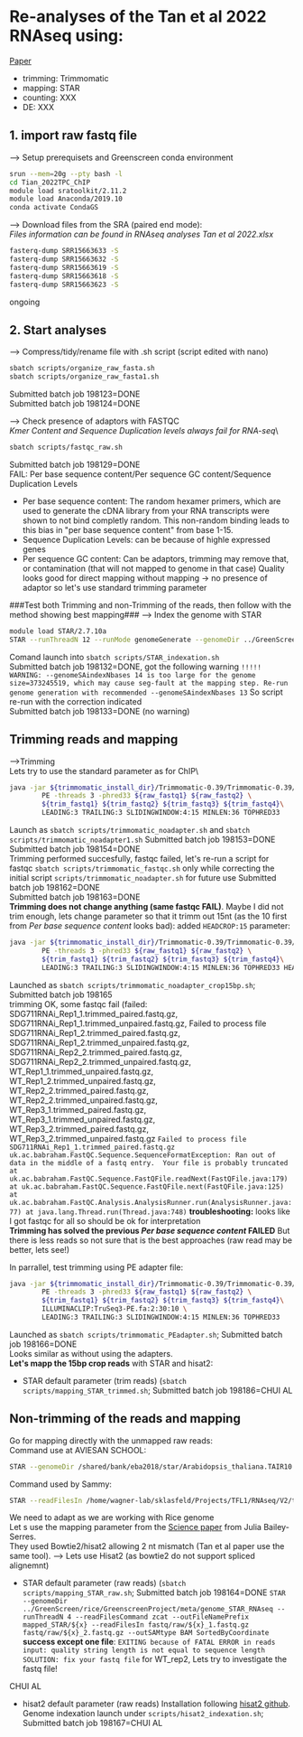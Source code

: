 # Re-analyses of the Tan et al 2022 RNAseq using:
[Paper](https://academic.oup.com/plcell/article-abstract/34/8/2969/6580212?redirectedFrom=fulltext&login=false#367433007)

- trimming: Trimmomatic 
- mapping: STAR
- counting: XXX
- DE: XXX


## 1. import raw fastq file ##
--> Setup prerequisets and Greenscreen conda environment
```bash
srun --mem=20g --pty bash -l
cd Tian_2022TPC_ChIP
module load sratoolkit/2.11.2
module load Anaconda/2019.10
conda activate CondaGS
```

 
--> Download files from the SRA (paired end mode):\
*Files information can be found in RNAseq analyses Tan et al 2022.xlsx*
```bash
fasterq-dump SRR15663633 -S
fasterq-dump SRR15663632 -S
fasterq-dump SRR15663619 -S
fasterq-dump SRR15663618 -S
fasterq-dump SRR15663623 -S
```
ongoing

## 2. Start analyses ##
--> Compress/tidy/rename file with .sh script (script edited with nano)
```bash
sbatch scripts/organize_raw_fasta.sh
sbatch scripts/organize_raw_fasta1.sh
```
Submitted batch job 198123=DONE\
Submitted batch job 198124=DONE

--> Check presence of adaptors with FASTQC\
*Kmer Content and Sequence Duplication levels always fail for RNA-seq*\
```bash
sbatch scripts/fastqc_raw.sh
```
Submitted batch job 198129=DONE\
FAIL: Per base sequence content/Per sequence GC content/Sequence Duplication Levels
-  Per base sequence content: The random hexamer primers, which are used to generate the cDNA library from your RNA transcripts were shown to not bind completly random. This non-random binding leads to this bias in "per base sequence content" from base 1-15.
-  Sequence Duplication Levels: can be because of highle expressed genes
-  Per sequence GC content: Can be adaptors, trimming may remove that, or contamination (that will not mapped to genome in that case)
Quality looks good for direct mapping without mapping -> no presence of adaptor so let's use standard trimming parameter


###Test both Trimming and non-Trimming of the reads, then follow with the method showing best mapping###
--> Index the genome with STAR
```bash
module load STAR/2.7.10a
STAR --runThreadN 12 --runMode genomeGenerate --genomeDir ../GreenScreen/rice/GreenscreenProject/meta/genome_STAR_RNAseq --genomeFastaFiles ../GreenScreen/rice/GreenscreenProject/meta/genome/IRGSP-1.0_genome.fasta --sjdbGTFfile ../GreenScreen/rice/GreenscreenProject/meta/genome/IRGSP-1.0_representative/transcripts_exon.gff 
```
Comand launch into ```sbatch scripts/STAR_indexation.sh```\
Submitted batch job 198132=DONE, got the following warning ```!!!!! WARNING: --genomeSAindexNbases 14 is too large for the genome size=373245519, which may cause seg-fault at the mapping step. Re-run genome generation with recommended --genomeSAindexNbases 13```
So script re-run with the correction indicated\
Submitted batch job 198133=DONE (no warning)

## Trimming reads and mapping ##
-->Trimming\
Lets try to use the standard parameter as for ChIP\
```bash
java -jar ${trimmomatic_install_dir}/Trimmomatic-0.39/Trimmomatic-0.39/trimmomatic-0.39.jar \
        PE -threads 3 -phred33 ${raw_fastq1} ${raw_fastq2} \
        ${trim_fastq1} ${trim_fastq2} ${trim_fastq3} ${trim_fastq4}\
        LEADING:3 TRAILING:3 SLIDINGWINDOW:4:15 MINLEN:36 TOPHRED33
```
Launch as ```sbatch scripts/trimmomatic_noadapter.sh``` and ```sbatch scripts/trimmomatic_noadapter1.sh```
Submitted batch job 198153=DONE\
Submitted batch job 198154=DONE\
Trimming performed succesfully, fastqc failed, let's re-run a script for fastqc ```sbatch scripts/trimmomatic_fastqc.sh``` only while correcting the initial script ```scripts/trimmomatic_noadapter.sh``` for future use
Submitted batch job 198162=DONE\
Submitted batch job 198163=DONE\
**Trimming does not change anything (same fastqc FAIL)**. Maybe I did not trim enough, lets change parameter so that it trimm out 15nt (as the 10 first from *Per base sequence content* looks bad): added ```HEADCROP:15``` parameter:
```bash
java -jar ${trimmomatic_install_dir}/Trimmomatic-0.39/Trimmomatic-0.39/trimmomatic-0.39.jar \
        PE -threads 3 -phred33 ${raw_fastq1} ${raw_fastq2} \
        ${trim_fastq1} ${trim_fastq2} ${trim_fastq3} ${trim_fastq4}\
        LEADING:3 TRAILING:3 SLIDINGWINDOW:4:15 MINLEN:36 TOPHRED33 HEADCROP:15
```
Launched as ```sbatch scripts/trimmomatic_noadapter_crop15bp.sh```; Submitted batch job 198165\
trimming OK, some fastqc fail (failed: SDG711RNAi_Rep1_1.trimmed_paired.fastq.gz, SDG711RNAi_Rep1_1.trimmed_unpaired.fastq.gz, Failed to process file SDG711RNAi_Rep1_2.trimmed_paired.fastq.gz, SDG711RNAi_Rep1_2.trimmed_unpaired.fastq.gz, SDG711RNAi_Rep2_2.trimmed_paired.fastq.gz, SDG711RNAi_Rep2_2.trimmed_unpaired.fastq.gz, WT_Rep1_1.trimmed_unpaired.fastq.gz, WT_Rep1_2.trimmed_unpaired.fastq.gz, WT_Rep2_2.trimmed_paired.fastq.gz, WT_Rep2_2.trimmed_unpaired.fastq.gz, WT_Rep3_1.trimmed_paired.fastq.gz, WT_Rep3_1.trimmed_unpaired.fastq.gz, WT_Rep3_2.trimmed_paired.fastq.gz, WT_Rep3_2.trimmed_unpaired.fastq.gz ```Failed to process file SDG711RNAi_Rep1_1.trimmed_paired.fastq.gz
uk.ac.babraham.FastQC.Sequence.SequenceFormatException: Ran out of data in the middle of a fastq entry.  Your file is probably truncated
	at uk.ac.babraham.FastQC.Sequence.FastQFile.readNext(FastQFile.java:179)
	at uk.ac.babraham.FastQC.Sequence.FastQFile.next(FastQFile.java:125)
	at uk.ac.babraham.FastQC.Analysis.AnalysisRunner.run(AnalysisRunner.java:77)
	at java.lang.Thread.run(Thread.java:748)```
 **troubleshooting:** looks like I got fastqc for all so should be ok for interpretation\
 **Trimming has solved the previous *Per base sequence content* FAILED** But there is less reads so not sure that is the best approaches (raw read may be better, lets see!)
 
In parrallel, test trimming using PE adapter file:
```bash
java -jar ${trimmomatic_install_dir}/Trimmomatic-0.39/Trimmomatic-0.39/trimmomatic-0.39.jar \
        PE -threads 3 -phred33 ${raw_fastq1} ${raw_fastq2} \
        ${trim_fastq1} ${trim_fastq2} ${trim_fastq3} ${trim_fastq4}\
        ILLUMINACLIP:TruSeq3-PE.fa:2:30:10 \
        LEADING:3 TRAILING:3 SLIDINGWINDOW:4:15 MINLEN:36 TOPHRED33
```

Launched as ```sbatch scripts/trimmomatic_PEadapter.sh```; Submitted batch job 198166=DONE\
Looks similar as without using the adapters.\
**Let's mapp the 15bp crop reads** with STAR and hisat2:
- STAR default parameter (trim reads) (```sbatch scripts/mapping_STAR_trimmed.sh```; Submitted batch job 198186=CHUI AL





## Non-trimming of the reads and mapping ##
Go for mapping directly with the unmapped raw reads:\
Command use at AVIESAN SCHOOL:
```bash
STAR --genomeDir /shared/bank/eba2018/star/Arabidopsis_thaliana.TAIR10.1 --runThreadN 4 --readFilesCommand zcat --outFileNamePrefix output_STAR/${SAMPLE}_ --readFilesIn ${INPUT} --outSAMtype BAM SortedByCoordinate --alignIntronMax 1000
```
Command used by Sammy:
```bash
STAR --readFilesIn /home/wagner-lab/sklasfeld/Projects/TFL1/RNAseq/V2/trimmed_fastq/ft_24hrFRP_R1.trimmed.fastq --outFileNamePrefix ft_24hrFRP_R1 --runThreadN 12 --runMode alignReads --genomeDir /home/wagner-lab/sklasfeld/Araport11/STAR_genome_dir --sjdbOverhang 84 --outSAMprimaryFlag AllBestScore --outSJfilterCountTotalMin 10 5 5 5 --outSAMstrandField intronMotif --outFilterIntronMotifs RemoveNoncanonical --alignIntronMin 60 --alignIntronMax 6000 --outSAMtype BAM SortedByCoordinate --outFilterMismatchNmax 2 --outWigType bedgraph
```
We need to adapt as we are working with Rice genome\
Let s use the mapping parameter from the [Science paper](https://www.science.org/doi/full/10.1126/science.aax8862) from Julia Bailey-Serres.\
They used Bowtie2/hisat2 allowing 2 nt mismatch (Tan et al paper use the same tool). --> Lets use Hisat2 (as bowtie2 do not support spliced alignemnt)


- STAR default parameter (raw reads) (```sbatch scripts/mapping_STAR_raw.sh```; Submitted batch job 198164=DONE
```STAR --genomeDir ../GreenScreen/rice/GreenscreenProject/meta/genome_STAR_RNAseq --runThreadN 4 --readFilesCommand zcat --outFileNamePrefix mapped_STAR/${x} --readFilesIn fastq/raw/${x}_1.fastq.gz fastq/raw/${x}_2.fastq.gz --outSAMtype BAM SortedByCoordinate```
**success except one file**: ```EXITING because of FATAL ERROR in reads input: quality string length is not equal to sequence length SOLUTION: fix your fastq file``` for WT_rep2, Lets try to investigate the fastq file!

CHUI AL

- hisat2 default parameter (raw reads)
Installation following [hisat2 github](https://github.com/DaehwanKimLab/hisat2).\
Genome indexation launch under ```scripts/hisat2_indexation.sh```; Submitted batch job 198167=CHUI AL
















